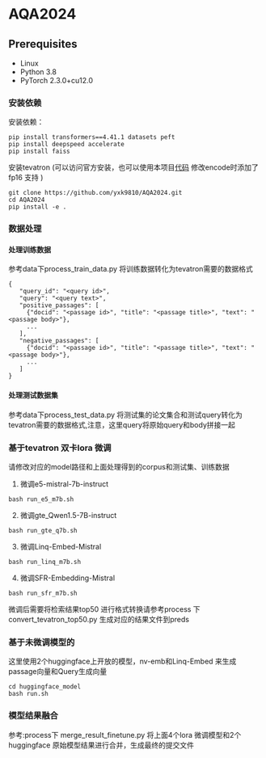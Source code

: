 # AQA2024

## Prerequisites
- Linux
- Python 3.8
- PyTorch 2.3.0+cu12.0


### 安装依赖
安装依赖：
```buildoutcfg
pip install transformers==4.41.1 datasets peft
pip install deepspeed accelerate
pip install faiss
```
安装tevatron (可以访问官方安装，也可以使用本项目[代码](https://github.com/texttron/tevatron) 修改encode时添加了fp16 支持 )
```shell 
git clone https://github.com/yxk9810/AQA2024.git
cd AQA2024
pip install -e .
```
### 数据处理
#### 处理训练数据
 参考data下process_train_data.py 将训练数据转化为tevatron需要的数据格式
```buildoutcfg
{
   "query_id": "<query id>",
   "query": "<query text>",
   "positive_passages": [
     {"docid": "<passage id>", "title": "<passage title>", "text": "<passage body>"},
     ...
   ],
   "negative_passages": [
     {"docid": "<passage id>", "title": "<passage title>", "text": "<passage body>"},
     ...
   ]
}
```

#### 处理测试数据集
  参考data下process_test_data.py 将测试集的论文集合和测试query转化为tevatron需要的数据格式,注意，这里query将原始query和body拼接一起

### 基于tevatron 双卡lora 微调
请修改对应的model路径和上面处理得到的corpus和测试集、训练数据
1. 微调e5-mistral-7b-instruct
```buildoutcfg
bash run_e5_m7b.sh
```
2. 微调gte_Qwen1.5-7B-instruct
```buildoutcfg
bash run_gte_q7b.sh
```
3. 微调Linq-Embed-Mistral
```buildoutcfg
bash run_linq_m7b.sh
```
4. 微调SFR-Embedding-Mistral
```buildoutcfg
bash run_sfr_m7b.sh
```
微调后需要将检索结果top50 进行格式转换请参考process 下convert_tevatron_top50.py 生成对应的结果文件到preds

### 基于未微调模型的
这里使用2个huggingface上开放的模型，nv-emb和Linq-Embed 来生成passage向量和Query生成向量
```buildoutcfg
cd huggingface_model
bash run.sh 
```


### 模型结果融合
参考:process下 merge_result_finetune.py 将上面4个lora 微调模型和2个huggingface 原始模型结果进行合并，生成最终的提交文件
